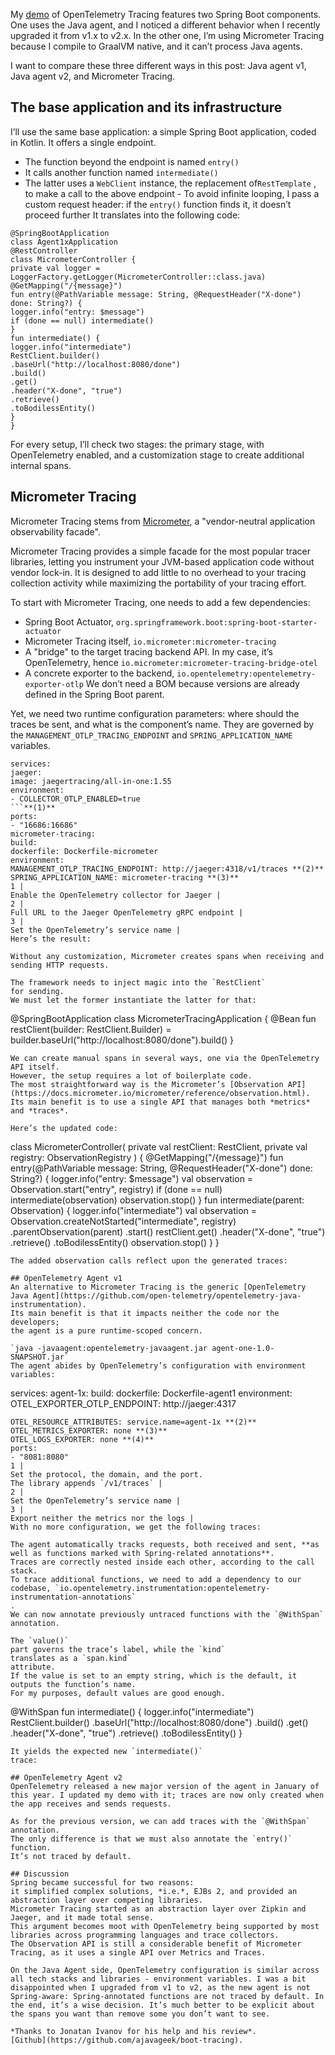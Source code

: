 My [demo](https://github.com/nfrankel/opentelemetry-tracing) of OpenTelemetry Tracing features two Spring Boot components.
One uses the Java agent, and I noticed a different behavior when I recently upgraded it from v1.x to v2.x.
In the other one, I’m using Micrometer Tracing because I compile to GraalVM native, and it can’t process Java agents.

I want to compare these three different ways in this post: Java agent v1, Java agent v2, and Micrometer Tracing.

## The base application and its infrastructure
I’ll use the same base application: a simple Spring Boot application, coded in Kotlin. It offers a single endpoint.

- The function beyond the endpoint is named
`entry()`
- It calls another function named
`intermediate()`
- The latter uses a
`WebClient`
instance, the replacement of`RestTemplate`
, to make a call to the above endpoint - To avoid infinite looping, I pass a custom request header:
if the
`entry()`
function finds it, it doesn’t proceed further
It translates into the following code:

```
@SpringBootApplication
class Agent1xApplication
@RestController
class MicrometerController {
private val logger = LoggerFactory.getLogger(MicrometerController::class.java)
@GetMapping("/{message}")
fun entry(@PathVariable message: String, @RequestHeader("X-done") done: String?) {
logger.info("entry: $message")
if (done == null) intermediate()
}
fun intermediate() {
logger.info("intermediate")
RestClient.builder()
.baseUrl("http://localhost:8080/done")
.build()
.get()
.header("X-done", "true")
.retrieve()
.toBodilessEntity()
}
}
```
For every setup, I’ll check two stages: the primary stage, with OpenTelemetry enabled, and a customization stage to create additional internal spans.

## Micrometer Tracing
Micrometer Tracing stems from [Micrometer](https://micrometer.io/), a "vendor-neutral application observability facade".

Micrometer Tracing provides a simple facade for the most popular tracer libraries, letting you instrument your JVM-based application code without vendor lock-in. It is designed to add little to no overhead to your tracing collection activity while maximizing the portability of your tracing effort.

To start with Micrometer Tracing, one needs to add a few dependencies:

- Spring Boot Actuator,
`org.springframework.boot:spring-boot-starter-actuator`
- Micrometer Tracing itself,
`io.micrometer:micrometer-tracing`
- A "bridge" to the target tracing backend API.
In my case, it’s OpenTelemetry, hence
`io.micrometer:micrometer-tracing-bridge-otel`
- A concrete exporter to the backend,
`io.opentelemetry:opentelemetry-exporter-otlp`
We don’t need a BOM because versions are already defined in the Spring Boot parent.

Yet, we need two runtime configuration parameters:
where should the traces be sent, and what is the component’s name.
They are governed by the `MANAGEMENT_OTLP_TRACING_ENDPOINT`
and `SPRING_APPLICATION_NAME`
variables.

```
services:
jaeger:
image: jaegertracing/all-in-one:1.55
environment:
- COLLECTOR_OTLP_ENABLED=true
```**(1)**
ports:
- "16686:16686"
micrometer-tracing:
build:
dockerfile: Dockerfile-micrometer
environment:
MANAGEMENT_OTLP_TRACING_ENDPOINT: http://jaeger:4318/v1/traces **(2)**
SPRING_APPLICATION_NAME: micrometer-tracing **(3)**
1 |
Enable the OpenTelemetry collector for Jaeger |
2 |
Full URL to the Jaeger OpenTelemetry gRPC endpoint |
3 |
Set the OpenTelemetry’s service name |
Here’s the result:

Without any customization, Micrometer creates spans when receiving and sending HTTP requests.

The framework needs to inject magic into the `RestClient`
for sending.
We must let the former instantiate the latter for that:

```
@SpringBootApplication
class MicrometerTracingApplication {
@Bean
fun restClient(builder: RestClient.Builder) =
builder.baseUrl("http://localhost:8080/done").build()
}
```
We can create manual spans in several ways, one via the OpenTelemetry API itself.
However, the setup requires a lot of boilerplate code.
The most straightforward way is the Micrometer’s [Observation API](https://docs.micrometer.io/micrometer/reference/observation.html).
Its main benefit is to use a single API that manages both *metrics* and *traces*.

Here’s the updated code:

```
class MicrometerController(
private val restClient: RestClient,
private val registry: ObservationRegistry
) {
@GetMapping("/{message}")
fun entry(@PathVariable message: String, @RequestHeader("X-done") done: String?) {
logger.info("entry: $message")
val observation = Observation.start("entry", registry)
if (done == null) intermediate(observation)
observation.stop()
}
fun intermediate(parent: Observation) {
logger.info("intermediate")
val observation = Observation.createNotStarted("intermediate", registry)
.parentObservation(parent)
.start()
restClient.get()
.header("X-done", "true")
.retrieve()
.toBodilessEntity()
observation.stop()
}
}
```
The added observation calls reflect upon the generated traces:

## OpenTelemetry Agent v1
An alternative to Micrometer Tracing is the generic [OpenTelemetry Java Agent](https://github.com/open-telemetry/opentelemetry-java-instrumentation).
Its main benefit is that it impacts neither the code nor the developers;
the agent is a pure runtime-scoped concern.

`java -javaagent:opentelemetry-javaagent.jar agent-one-1.0-SNAPSHOT.jar`
The agent abides by OpenTelemetry’s configuration with environment variables:

```
services:
agent-1x:
build:
dockerfile: Dockerfile-agent1
environment:
OTEL_EXPORTER_OTLP_ENDPOINT: http://jaeger:4317
```**(1)**
OTEL_RESOURCE_ATTRIBUTES: service.name=agent-1x **(2)**
OTEL_METRICS_EXPORTER: none **(3)**
OTEL_LOGS_EXPORTER: none **(4)**
ports:
- "8081:8080"
1 |
Set the protocol, the domain, and the port.
The library appends `/v1/traces` |
2 |
Set the OpenTelemetry’s service name |
3 |
Export neither the metrics nor the logs |
With no more configuration, we get the following traces:

The agent automatically tracks requests, both received and sent, **as well as functions marked with Spring-related annotations**.
Traces are correctly nested inside each other, according to the call stack.
To trace additional functions, we need to add a dependency to our codebase, `io.opentelemetry.instrumentation:opentelemetry-instrumentation-annotations`
.
We can now annotate previously untraced functions with the `@WithSpan`
annotation.

The `value()`
part governs the trace’s label, while the `kind`
translates as a `span.kind`
attribute.
If the value is set to an empty string, which is the default, it outputs the function’s name.
For my purposes, default values are good enough.

```
@WithSpan
fun intermediate() {
logger.info("intermediate")
RestClient.builder()
.baseUrl("http://localhost:8080/done")
.build()
.get()
.header("X-done", "true")
.retrieve()
.toBodilessEntity()
}
```
It yields the expected new `intermediate()`
trace:

## OpenTelemetry Agent v2
OpenTelemetry released a new major version of the agent in January of this year. I updated my demo with it; traces are now only created when the app receives and sends requests.

As for the previous version, we can add traces with the `@WithSpan`
annotation.
The only difference is that we must also annotate the `entry()`
function.
It’s not traced by default.

## Discussion
Spring became successful for two reasons:
it simplified complex solutions, *i.e.*, EJBs 2, and provided an abstraction layer over competing libraries.
Micrometer Tracing started as an abstraction layer over Zipkin and Jaeger, and it made total sense.
This argument becomes moot with OpenTelemetry being supported by most libraries across programming languages and trace collectors.
The Observation API is still a considerable benefit of Micrometer Tracing, as it uses a single API over Metrics and Traces.

On the Java Agent side, OpenTelemetry configuration is similar across all tech stacks and libraries - environment variables. I was a bit disappointed when I upgraded from v1 to v2, as the new agent is not Spring-aware: Spring-annotated functions are not traced by default. In the end, it’s a wise decision. It’s much better to be explicit about the spans you want than remove some you don’t want to see.

*Thanks to Jonatan Ivanov for his help and his review*.
[Github](https://github.com/ajavageek/boot-tracing).